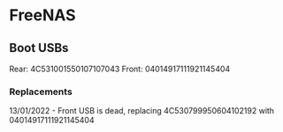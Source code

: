 # FreeNAS

## Boot USBs
Rear: 4C531001550107107043
Front: 04014917111921145404

### Replacements
13/01/2022 - Front USB is dead, replacing 4C530799950604102192 with 04014917111921145404